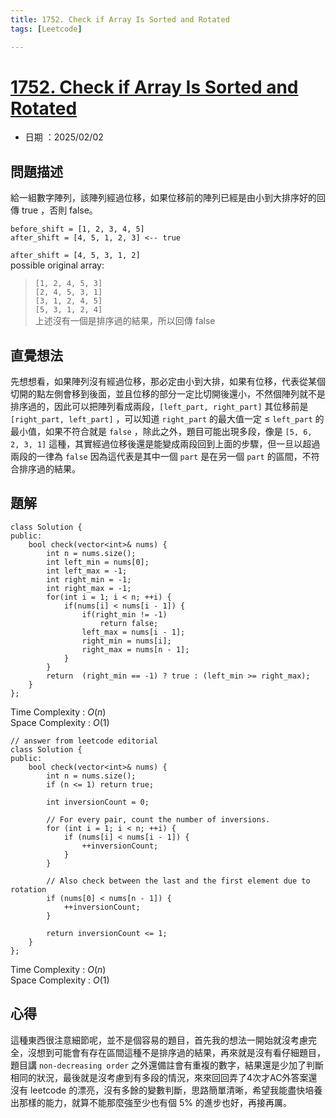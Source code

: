 ```yaml
---
title: 1752. Check if Array Is Sorted and Rotated
tags: [Leetcode]

---
```


# [1752. Check if Array Is Sorted and Rotated](https://leetcode.com/problems/check-if-array-is-sorted-and-rotated/description/?envType=daily-question&envId=2025-02-02)  
+ 日期 ：2025/02/02  

## 問題描述  
給一組數字陣列，該陣列經過位移，如果位移前的陣列已經是由小到大排序好的回傳 true ，否則 false。  

`before_shift = [1, 2, 3, 4, 5]`  
`after_shift = [4, 5, 1, 2, 3] <-- true`  

`after_shift = [4, 5, 3, 1, 2]`  
possible original array:  
> `[1, 2, 4, 5, 3]`  
> `[2, 4, 5, 3, 1]`  
> `[3, 1, 2, 4, 5]`  
> `[5, 3, 1, 2, 4]`  
> 上述沒有一個是排序過的結果，所以回傳 false  

## 直覺想法  
先想想看，如果陣列沒有經過位移，那必定由小到大排，如果有位移，代表從某個切開的點左側會移到後面，並且位移的部分一定比切開後還小，不然個陣列就不是排序過的，因此可以把陣列看成兩段，`[left_part, right_part]` 其位移前是 `[right_part, left_part]` ，可以知道 `right_part` 的最大值一定 $\leq$ `left_part` 的最小值，如果不符合就是 `false` ，除此之外，題目可能出現多段，像是 `[5, 6, 2, 3, 1]` 這種，其實經過位移後還是能變成兩段回到上面的步驟，但一旦以超過兩段的一律為 `false` 因為這代表是其中一個 `part` 是在另一個 `part` 的區間，不符合排序過的結果。  

## 題解  
```cpp=
class Solution {
public:
    bool check(vector<int>& nums) {
        int n = nums.size();
        int left_min = nums[0];
        int left_max = -1;
        int right_min = -1;
        int right_max = -1;
        for(int i = 1; i < n; ++i) {
            if(nums[i] < nums[i - 1]) {
                if(right_min != -1)
                    return false;
                left_max = nums[i - 1];
                right_min = nums[i];
                right_max = nums[n - 1];
            }
        }
        return  (right_min == -1) ? true : (left_min >= right_max);
    }
};
```
Time Complexity : $O(n)$  
Space Complexity : $O(1)$  

```cpp=
// answer from leetcode editorial
class Solution {
public:
    bool check(vector<int>& nums) {
        int n = nums.size();
        if (n <= 1) return true;

        int inversionCount = 0;

        // For every pair, count the number of inversions.
        for (int i = 1; i < n; ++i) {
            if (nums[i] < nums[i - 1]) {
                ++inversionCount;
            }
        }

        // Also check between the last and the first element due to rotation
        if (nums[0] < nums[n - 1]) {
            ++inversionCount;
        }

        return inversionCount <= 1;
    }
};
```
Time Complexity : $O(n)$  
Space Complexity : $O(1)$  

## 心得  
這種東西很注意細節呢，並不是個容易的題目，首先我的想法一開始就沒考慮完全，沒想到可能會有存在區間這種不是排序過的結果，再來就是沒有看仔細題目，題目講 `non-decreasing order` 之外還備註會有重複的數字，結果還是少加了判斷相同的狀況，最後就是沒考慮到有多段的情況，來來回回弄了4次才AC外答案還沒有 leetcode 的漂亮，沒有多餘的變數判斷，思路簡單清晰，希望我能盡快培養出那樣的能力，就算不能那麼強至少也有個 5% 的進步也好，再接再厲。  